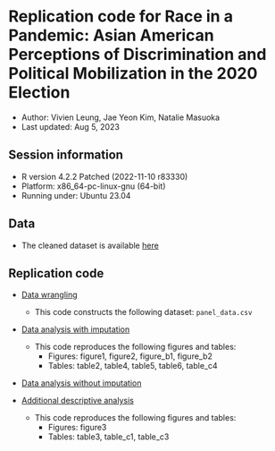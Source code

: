 # Replication code for Race in a Pandemic: Asian American Perceptions of Discrimination and Political Mobilization in the 2020 Election 

* Author: Vivien Leung, Jae Yeon Kim, Natalie Masuoka
* Last updated: Aug 5, 2023

## Session information 

* R version 4.2.2 Patched (2022-11-10 r83330)
* Platform: x86_64-pc-linux-gnu (64-bit)
* Running under: Ubuntu 23.04

## Data 

* The cleaned dataset is available [here](https://dataverse.harvard.edu/dataset.xhtml?persistentId=doi:10.7910/DVN/JEJQ4L)

## Replication code 

- [Data wrangling](https://github.com/jaeyk/asa_panel_data/blob/main/code/01_data_munging.Rmd)
    - This code constructs the following dataset: `panel_data.csv`

- [Data analysis with imputation](https://github.com/jaeyk/asa_panel_data/blob/main/code/02_desc_analysis_imputed.Rmd)
    - This code reproduces the following figures and tables:
        - Figures: figure1, figure2, figure_b1, figure_b2  
        - Tables: table2, table4, table5, table6, table_c4 

- [Data analysis without imputation](https://github.com/jaeyk/asa_panel_data/blob/main/code/02_desc_analysis_none.Rmd)

- [Additional descriptive analysis](https://github.com/jaeyk/asa_panel_data/blob/main/code/02_desc_analysis_subgroup.Rmd)
    - This code reproduces the following figures and tables:
        - Figures: figure3
        - Tables: table3, table_c1, table_c3